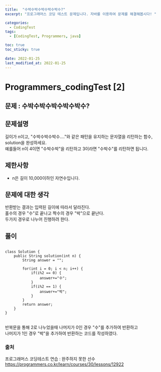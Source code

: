 ```yaml
---
title:  "수박수박수박수박수박수?"
excerpt: "프로그래머스 코딩 테스트 문제입니다. 자바를 이용하여 문제를 해결해봅시다! "

categories:
  - CodingTest
tags:
  - [CodingTest, Programmers, java]

toc: true
toc_sticky: true
 
date: 2022-01-25
last_modified_at: 2022-01-25
---
```

# Programmers_codingTest [2]

## 문제 : 수박수박수박수박수박수?

## 문제설명  
길이가 n이고, "수박수박수박수...."와 같은 패턴을 유지하는 문자열을 리턴하는 함수, solution을 완성하세요.  
예를들어 n이 4이면 "수박수박"을 리턴하고 3이라면 "수박수"를 리턴하면 됩니다.


## 제한사항
- n은 길이 10,000이하인 자연수입니다.


## 문제에 대한 생각
반환받는 결과는 입력된 길이에 따라서 달라진다.  
홀수의 경우 "수"로 끝나고 짝수의 경우 "박"으로 끝난다.  
두가지 경우로 나누어 진행하려 한다.


## 풀이
<pre>
<code>
class Solution {
    public String solution(int n) {
        String answer = "";
        
        for(int i = 0; i < n; i++) {
            if(i%2 == 0) {
                answer+="수";
            }
            if(i%2 == 1) {
                answer+="박";
            }
        }
        return answer;
    }
}
</code>
</pre>
반복문을 통해 2로 나누었을때 나머지가 0인 경우 "수"를 추가하여 반환하고  
나머지가 1인 경우 "박"을 추가하여 반환하는 코드를 작성하였다.


### 출처

프로그래머스 코딩테스트 연습 : 완주하지 못한 선수  
https://programmers.co.kr/learn/courses/30/lessons/12922
